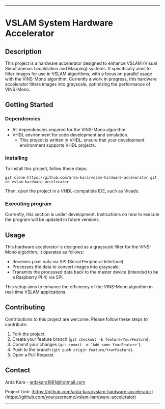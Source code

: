 
---

# VSLAM System Hardware Accelerator

## Description

This project is a hardware accelerator designed to enhance VSLAM (Visual Simultaneous Localization and Mapping) systems. It specifically aims to filter images for use in VSLAM algorithms, with a focus on parallel usage with the VINS-Mono algorithm. Currently a work in progress, this hardware accelerator filters images into grayscale, optimizing the performance of VINS-Mono.

## Getting Started

### Dependencies

- All dependencies required for the VINS-Mono algorithm.
- VHDL environment for code development and simulation.
  - This project is written in VHDL; ensure that your development environment supports VHDL projects.

### Installing

To install this project, follow these steps:

```
git clone https://github.com/arda-kara/vslam-hardware-accelerator.git
cd vslam-hardware-accelerator
```
Then, open the project in a VHDL-compatible IDE, such as Vivado.

### Executing program

Currently, this section is under development. Instructions on how to execute the program will be updated in future versions.

## Usage

This hardware accelerator is designed as a grayscale filter for the VINS-Mono algorithm. It operates as follows:

- Receives pixel data via SPI (Serial Peripheral Interface).
- Processes the data to convert images into grayscale.
- Transmits the processed data back to the master device (intended to be a Raspberry Pi 4) via SPI.

This setup aims to enhance the efficiency of the VINS-Mono algorithm in real-time VSLAM applications.

## Contributing

Contributions to this project are welcome. Please follow these steps to contribute:

1. Fork the project.
2. Create your feature branch (`git checkout -b feature/YourFeature`).
3. Commit your changes (`git commit -m 'Add some YourFeature'`).
4. Push to the branch (`git push origin feature/YourFeature`).
5. Open a Pull Request.

## Contact

Arda Kara - ardakara1881@hotmail.com

Project Link: [https://github.com/arda-kara/vslam-hardware-accelerator](https://github.com/yourusername/vslam-hardware-accelerator)

---
